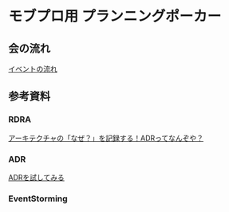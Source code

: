 # モブプロ用 プランニングポーカー


## 会の流れ

[イベントの流れ](/docs/イベントの流れ.md)

## 参考資料

### RDRA

[アーキテクチャの「なぜ？」を記録する！ADRってなんぞや？](https://qiita.com/fuubit/items/dbb22435202acbe48849)

### ADR

[ADRを試してみる](https://jnuank.hatenablog.com/entry/2020/12/24/230329)

### EventStorming

